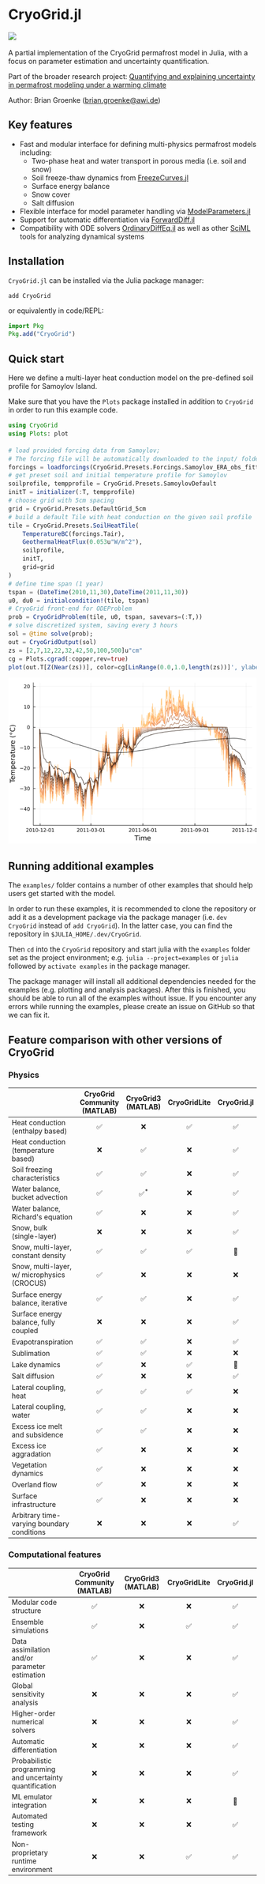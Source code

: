 # CryoGrid.jl

[![][docs-dev-img]][docs-dev-url]

[docs-dev-img]: https://img.shields.io/badge/docs-latest-blue.svg
[docs-dev-url]: https://cryogrid.github.io/CryoGrid.jl/dev/

A partial implementation of the CryoGrid permafrost model in Julia, with a focus on parameter estimation and uncertainty quantification.

Part of the broader research project: [Quantifying and explaining uncertainty in permafrost modeling under a warming climate](https://drive.google.com/file/d/1wB_EXtlO_PMXFSzZ-bRV8cg0a0DGDtAB/view?usp=sharing)

Author: Brian Groenke (brian.groenke@awi.de)

## Key features
- Fast and modular interface for defining multi-physics permafrost models including:
    - Two-phase heat and water transport in porous media (i.e. soil and snow)
    - Soil freeze-thaw dynamics from [FreezeCurves.jl](https://github.com/cryogrid/FreezeCurves.jl)
    - Surface energy balance
    - Snow cover
    - Salt diffusion
- Flexible interface for model parameter handling via [ModelParameters.jl](https://rafaqz.github.io/ModelParameters.jl/stable/)
- Support for automatic differentiation via [ForwardDiff.jl](https://github.com/JuliaDiff/ForwardDiff.jl)
- Compatibility with ODE solvers [OrdinaryDiffEq.jl](https://github.com/SciML/OrdinaryDiffEq.jl) as well as other [SciML](https://github.com/SciML) tools for analyzing dynamical systems

## Installation

`CryoGrid.jl` can be installed via the Julia package manager:

```
add CryoGrid
```

or equivalently in code/REPL:

```julia
import Pkg
Pkg.add("CryoGrid")
```

## Quick start

Here we define a multi-layer heat conduction model on the pre-defined soil profile for Samoylov Island.

Make sure that you have the `Plots` package installed in addition to `CryoGrid` in order to run this example code.

```julia
using CryoGrid
using Plots: plot

# load provided forcing data from Samoylov;
# The forcing file will be automatically downloaded to the input/ folder if not already present.
forcings = loadforcings(CryoGrid.Presets.Forcings.Samoylov_ERA_obs_fitted_1979_2014_spinup_extended_2044);
# get preset soil and initial temperature profile for Samoylov
soilprofile, tempprofile = CryoGrid.Presets.SamoylovDefault
initT = initializer(:T, tempprofile)
# choose grid with 5cm spacing
grid = CryoGrid.Presets.DefaultGrid_5cm
# build a default Tile with heat conduction on the given soil profile
tile = CryoGrid.Presets.SoilHeatTile(
    TemperatureBC(forcings.Tair),
    GeothermalHeatFlux(0.053u"W/m^2"),
    soilprofile,
    initT,
    grid=grid
)
# define time span (1 year)
tspan = (DateTime(2010,11,30),DateTime(2011,11,30))
u0, du0 = initialcondition!(tile, tspan)
# CryoGrid front-end for ODEProblem
prob = CryoGridProblem(tile, u0, tspan, savevars=(:T,))
# solve discretized system, saving every 3 hours
sol = @time solve(prob);
out = CryoGridOutput(sol)
zs = [2,7,12,22,32,42,50,100,500]u"cm"
cg = Plots.cgrad(:copper,rev=true)
plot(out.T[Z(Near(zs))], color=cg[LinRange(0.0,1.0,length(zs))]', ylabel="Temperature", leg=false)
```
![Ts_output_freew](res/Ts_H_tair_freeW_2010-2011.png)

## Running additional examples

The `examples/` folder contains a number of other examples that should help users get started with the model.

In order to run these examples, it is recommended to clone the repository or add it as a development package via the package manager (i.e. `dev CryoGrid` instead of `add CryoGrid`). In the latter case, you can find the repository in `$JULIA_HOME/.dev/CryoGrid`.

Then `cd` into the `CryoGrid` repository and start julia with the `examples` folder set as the project environment; e.g. `julia --project=examples` or `julia` followed by `activate examples` in the package manager.

The package manager will install all additional dependencies needed for the examples (e.g. plotting and analysis packages). After this is finished, you should be able to run all of the examples without issue. If you encounter any errors while running the examples, please create an issue on GitHub so that we can fix it.

## Feature comparison with other versions of CryoGrid

### Physics

| | CryoGrid Community (MATLAB) | CryoGrid3 (MATLAB) | CryoGridLite | CryoGrid.jl |
| -- | :--: | :--: | :--: | :--: |
| Heat conduction (enthalpy based) |✅| ❌  |✅|✅|
| Heat conduction (temperature based) | ❌  |✅| ❌ |✅|
| Soil freezing characteristics |✅|✅| ❌  |✅|
| Water balance, bucket advection |✅|✅<sup>*</sup> | ❌ |✅|
| Water balance, Richard's equation |✅| ❌ | ❌ |✅|
| Snow, bulk (single-layer) | ❌ | ❌ | ❌ |✅|
| Snow, multi-layer, constant density |✅| ✅| ✅| 🚧 |
| Snow, multi-layer, w/ microphysics (CROCUS) |✅| ❌ | ❌ | ❌ |
| Surface energy balance, iterative |✅| ✅| ❌ |✅|
| Surface energy balance, fully coupled | ❌ | ❌ | ❌ |✅|
| Evapotranspiration |✅| ✅| ❌|✅|
| Sublimation |✅| ✅| ❌| ❌ |
| Lake dynamics |✅|  ❌ |✅| 🚧 |
| Salt diffusion |✅| ❌ | ❌|✅|
| Lateral coupling, heat |✅| ✅|✅| ❌ |
| Lateral coupling, water |✅| ✅| ❌| ❌ |
| Excess ice melt and subsidence |✅| ✅| ❌| ❌ |
| Excess ice aggradation |✅|  ❌ | ❌| ❌ |
| Vegetation dynamics |✅|  ❌ | ❌| ❌ |
| Overland flow |✅|  ❌ | ❌| ❌ |
| Surface infrastructure |✅|  ❌ | ❌| ❌ |
| Arbitrary time-varying boundary conditions | ❌ | ❌ | ❌ |✅|

### Computational features

| | CryoGrid Community (MATLAB) | CryoGrid3 (MATLAB) | CryoGridLite | CryoGrid.jl |
| -- | :--: | :--: | :--: | :--: |
| Modular code structure |✅|  ❌ |  ❌  |✅|
| Ensemble simulations |✅|  ❌ |✅|✅|
| Data assimilation and/or parameter estimation |✅| ❌ | ❌ |✅|
| Global sensitivity analysis |  ❌  |  ❌ |  ❌  |✅|
| Higher-order numerical solvers |  ❌ |  ❌ |  ❌ |✅|
| Automatic differentiation |  ❌  |  ❌ |  ❌  |✅|
| Probabilistic programming and uncertainty quantification |  ❌  |  ❌ |  ❌  |✅|
| ML emulator integration |  ❌  |  ❌ |  ❌  |🚧|
| Automated testing framework |  ❌  |  ❌ |  ❌  |✅|
| Non-proprietary runtime environment |  ❌  |  ❌ |✅|✅|

